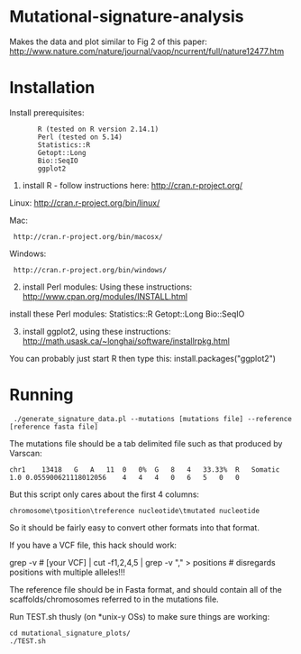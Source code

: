 Mutational-signature-analysis
=============================

Makes the data and plot similar to Fig 2 of this paper: 
http://www.nature.com/nature/journal/vaop/ncurrent/full/nature12477.htm

Installation
============

Install prerequisites: 

	       R (tested on R version 2.14.1)
	       Perl (tested on 5.14)
	       Statistics::R
	       Getopt::Long
	       Bio::SeqIO
	       ggplot2

1) install R - follow instructions here:
   http://cran.r-project.org/

Linux: 
       http://cran.r-project.org/bin/linux/

Mac: 

     http://cran.r-project.org/bin/macosx/

Windows: 

	 http://cran.r-project.org/bin/windows/

2) install Perl modules: 
Using these instructions: 
      http://www.cpan.org/modules/INSTALL.html

install these Perl modules: 
	Statistics::R Getopt::Long Bio::SeqIO

3) install ggplot2, using these instructions: 
   http://math.usask.ca/~longhai/software/installrpkg.html

You can probably just start R then type this: 
    install.packages("ggplot2")

Running
=======

     ./generate_signature_data.pl --mutations [mutations file] --reference [reference fasta file]

The mutations file should be a tab delimited file such as that produced by Varscan: 

    chr1	13418	G	A	11	0	0%	G	8	4	33.33%	R	Somatic	1.0	0.055900621118012056	4	4	4	0	6	5	0	0

But this script only cares about the first 4 columns: 

    chromosome\tposition\treference nucleotide\tmutated nucleotide

So it should be fairly easy to convert other formats into that format. 

If you have a VCF file, this hack should work: 

   grep -v \# [your VCF] | cut -f1,2,4,5 | grep -v "\," > positions # disregards positions with multiple alleles!!!

The reference file should be in Fasta format, and should contain all of the scaffolds/chromosomes referred to in the mutations file.

Run TEST.sh thusly (on *unix-y OSs) to make sure things are working: 

    cd mutational_signature_plots/
    ./TEST.sh